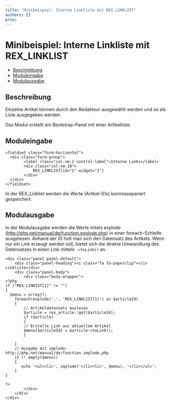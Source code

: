 ```yaml
---
title: "Minibeispiel: Interne Linkliste mit REX_LINKLIST"
authors: []
prio:
---
```


# Minibeispiel: Interne Linkliste mit REX_LINKLIST

- [Beschreibung](#beschreibung)
- [Moduleingabe](#moduleingabe)
- [Modulausgabe](#modulausgabe)

<a name="beschreibung"></a>
## Beschreibung

Einzelne Artikel können durch den Redakteur ausgewählt werden und so als Liste ausgegeben werden. 

Das Modul erstellt ein Bootstrap-Panel mit einer Artikelliste. 

<a name="moduleingabe"></a>
## Moduleingabe

	<fieldset class="form-horizontal">
	  <div class="form-group">
	        <label class="col-sm-2 control-label">Interne Links</label>
	        <div class="col-sm-10">
	            REX_LINKLIST[id="1" widget="1"]
	        </div>
	  </div>
	</fieldset>

In der REX_Linklist werden die Werte (Artikel-IDs) kommasepariert gespeichert. 

<a name="modulausgabe"></a>
## Modulausgabe

In der Modulausgabe werden die Werte mitels explode (http://php.net/manual/de/function.explode.php) in einer foreach-Schleife ausgelesen.
Anhand der ID holt man sich den Datensatz des Artikels. Wenn nur ein Link erzeugt werden soll, bietet sich die direkte Umwandlung des Datensatzes in einen Link mittels `->toLink()` an. 


	<div class="panel panel-default">
		<div class="panel-heading"><i class="fa fa-paperclip"></i> Linkliste</div>
		<div class="panel-body">
			<div class="body-wrapper">
	<?php
	if ("REX_LINKIST[1]" != "")
	{
	  $menu = array();
		foreach(explode(',', 'REX_LINKLIST[1]') as $articleId)
		{
		    // Artikeldatensatz auslesen
		    $article = rex_article::get($articleId);
		    if ($article)
		    {
			// Erstelle Link aus aktuellem Artikel
			$menu[$articleId] = $article->toLink();
		    }
		    
		}
		// Ausgabe mit implode: http://php.net/manual/de/function.implode.php
		if (! empty($menu))
		{
		   echo '<ul><li>', implode('</li><li>', $menu), '</li></ul>';
		}
	}
	
	?>
			</div>
		</div>
	</div>

